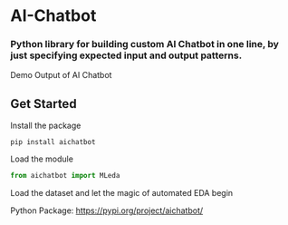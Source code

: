 # AI-Chatbot

### Python library for building custom AI Chatbot in one line, by just specifying expected input and output patterns.


<!-- ## Features -->


Demo Output of AI Chatbot
<!-- <br><br>
<img src = "./static/demo.gif" width="600px" height = "300px"> -->

## Get Started

Install the package
```
pip install aichatbot
```

Load the module
```python
from aichatbot import MLeda
```

Load the dataset and let the magic of automated EDA begin

<!-- ```python
df = pd.read_csv("./datasets/iris.csv")
ae = MLeda(df)
ae
``` -->

Python Package: https://pypi.org/project/aichatbot/



